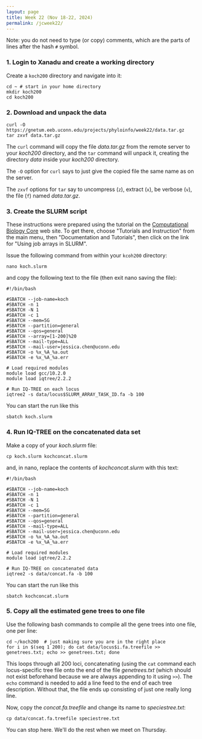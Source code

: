 ```yaml
---
layout: page
title: Week 22 (Nov 18-22, 2024)
permalink: /jcweek22/
---
```


Note: you do not need to type (or copy) comments, which are the parts of lines after the hash `#` symbol.

### 1. Login to Xanadu and create a working directory

Create a `koch200` directory and navigate into it:

    cd ~ # start in your home directory
    mkdir koch200
    cd koch200
        
### 2. Download and unpack the data

    curl -O https://gnetum.eeb.uconn.edu/projects/phyloinfo/week22/data.tar.gz
    tar zxvf data.tar.gz
    
The `curl` command will copy the file _data.tar.gz_ from the remote server to your _koch200_ directory, and the `tar` command will unpack it, creating the directory _data_ inside your _koch200_ directory.

The `-O` option for `curl` says to just give the copied file the same name as on the server.

The `zxvf` options for `tar` say to uncompress (`z`), extract (`x`), be verbose (`v`), the file (`f`) named _data.tar.gz_.
        
### 3. Create the SLURM script

These instructions were prepared using the tutorial on the [Computational Biology Core](https://bioinformatics.uconn.edu) web site. To get there, choose "Tutorials and Instruction" from the main menu, then "Documentation and Tutorials", then click on the link for "Using job arrays in SLURM".

Issue the following command from within your `kcoh200` directory:

    nano koch.slurm
    
and copy the following text to the file (then exit nano saving the file):

    #!/bin/bash
    
    #SBATCH --job-name=koch
    #SBATCH -n 1
    #SBATCH -N 1
    #SBATCH -c 1
    #SBATCH --mem=5G
    #SBATCH --partition=general
    #SBATCH --qos=general
    #SBATCH --array=[1-200]%20
    #SBATCH --mail-type=ALL
    #SBATCH --mail-user=jessica.chen@uconn.edu
    #SBATCH -o %x_%A_%a.out
    #SBATCH -e %x_%A_%a.err
    
    # Load required modules
    module load gcc/10.2.0
    module load iqtree/2.2.2
    
    # Run IQ-TREE on each locus
    iqtree2 -s data/locus$SLURM_ARRAY_TASK_ID.fa -b 100
    
You can start the run like this

    sbatch koch.slurm
        
### 4. Run IQ-TREE on the concatenated data set

Make a copy of your _koch.slurm_ file:

    cp koch.slurm kochconcat.slurm
    
and, in nano, replace the contents of _kochconcat.slurm_ with this text:

    #!/bin/bash
    
    #SBATCH --job-name=koch
    #SBATCH -n 1
    #SBATCH -N 1
    #SBATCH -c 1
    #SBATCH --mem=5G
    #SBATCH --partition=general
    #SBATCH --qos=general
    #SBATCH --mail-type=ALL
    #SBATCH --mail-user=jessica.chen@uconn.edu
    #SBATCH -o %x_%A_%a.out
    #SBATCH -e %x_%A_%a.err
    
    # Load required modules
    module load iqtree/2.2.2
    
    # Run IQ-TREE on concatenated data
    iqtree2 -s data/concat.fa -b 100

You can start the run like this

    sbatch kochconcat.slurm
        
### 5. Copy all the estimated gene trees to one file

Use the following bash commands to compile all the gene trees into one file, one per line:

    cd ~/koch200  # just making sure you are in the right place
    for i in $(seq 1 200); do cat data/locus$i.fa.treefile >> genetrees.txt; echo >> genetrees.txt; done
    
This loops through all 200 loci, concatenating (using the `cat` command each locus-specific tree file onto the end of the file _genetrees.txt_ (which should not exist beforehand because we are always appending to it using `>>`). The `echo` command is needed to add a line feed to the end of each tree description. Without that, the file ends up consisting of just one really long line.

Now, copy the _concat.fa.treefile_ and change its name to _speciestree.txt_:

    cp data/concat.fa.treefile speciestree.txt
    
You can stop here. We'll do the rest when we meet on Thursday.

